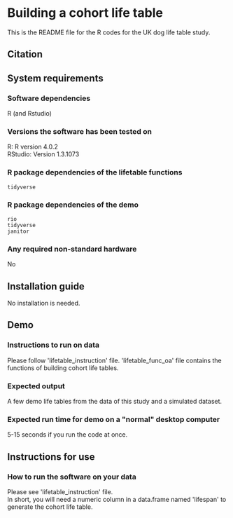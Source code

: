 #  Building a cohort life table
This is the README file for the R codes for the UK dog life table study.

## Citation 

## System requirements 
### Software dependencies
R (and Rstudio)
&nbsp;

### Versions the software has been tested on
R: R version 4.0.2  
RStudio: Version 1.3.1073
&nbsp;

### R package dependencies of the lifetable functions
    tidyverse

### R package dependencies of the demo
    rio
    tidyverse
    janitor

### Any required non-standard hardware
No


## Installation guide
No installation is needed.


## Demo
### Instructions to run on data
Please follow 'lifetable_instruction' file.
'lifetable_func_oa' file contains the functions of building cohort life tables.  

### Expected output
A few demo life tables from the data of this study and a simulated dataset.  

### Expected run time for demo on a "normal" desktop computer
5-15 seconds if you run the code at once.  

## Instructions for use
### How to run the software on your data
Please see 'lifetable_instruction' file.  
In short, you will need a numeric column in a data.frame named 'lifespan' to generate the cohort life table. 

&nbsp; 
